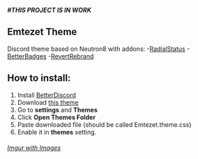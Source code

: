 ***#THIS PROJECT IS IN WORK***

## Emtezet Theme
Discord theme based on Neutron8 with addons:
  -[RadialStatus](https://betterdiscord.app/theme/RadialStatus)
  -[BetterBadges](https://betterdiscord.app/theme/Better%20Badges)
  -[RevertRebrand](https://betterdiscord.app/theme/Revert%20Rebrand)

## How to install:
  1. Install [BetterDiscord](https://betterdiscord.app)
  2. Download [this theme](https://github.com/Empezeeet/empezet-theme/tree/main/src)
  3. Go to **settings** and **Themes**
  4. Click **Open Themes Folder**
  5. Paste downloaded file (should be called Emtezet.theme.css)
  6. Enable it in **themes** setting.
 
  
###### [Imgur with Images](https://imgur.com/user/Empezeeet/posts)


